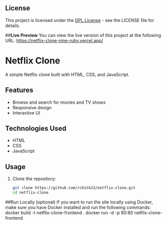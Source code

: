 ## License

This project is licensed under the [GPL License](./LICENSE) - see the LICENSE file for details.

##**Live Preview**
You can view the live version of this project at the following URL:
https://netflix-clone-nine-ruby.vercel.app/

# Netflix Clone

A simple Netflix clone built with HTML, CSS, and JavaScript.

## Features

- Browse and search for movies and TV shows
- Responsive design
- Interactive UI

## Technologies Used

- HTML
- CSS
- JavaScript

## Usage

1. Clone the repository:

   ```sh
   git clone https://github.com/rchitk23/netflix-clone.git
   cd netflix-clone
   
##Run Locally (optional)
   If you want to run the site locally using Docker, make sure you have Docker installed and run the following commands:
   docker build -t netflix-clone-frontend .
   docker run -d -p 80:80 netflix-clone-frontend
